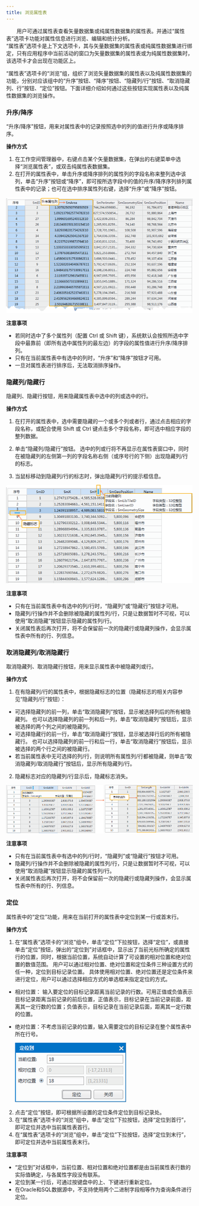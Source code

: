 ```yaml
---
title: 浏览属性表
---
```



　　用户可通过属性表查看矢量数据集或纯属性数据集的属性表。并通过“属性表”选项卡功能对属性信息进行浏览、编辑和统计分析。  
“属性表”选项卡是上下文选项卡，其与矢量数据集的属性表或纯属性数据集进行绑定，只有应用程序中当前活动的窗口为矢量数据集的属性表或为纯属性数据集时，该选项卡才会出现在功能区上。
  
“属性表”选项卡的“浏览”组，组织了浏览矢量数据集的属性表以及纯属性数据集的功能，分别对应该组中的“升序”按钮、“降序”按钮、“隐藏列/行”按钮、“取消隐藏列、行”按钮、“定位”按钮。下面详细介绍如何通过这些按钮实现属性表以及纯属性数据集的浏览操作。  
  
### 升序/降序  
  
“升序/降序”按钮，用来对属性表中的记录按照选中的列的值进行升序或降序排序。  
  
**操作方式**  
  
1. 在工作空间管理器中，右键点击某个矢量数据集，在弹出的右键菜单中选择“浏览属性表”，或双击纯属性表数据集。  
2. 在打开的属性表中，单击升序或降序排列的属性列的字段名称来整列选中该列，单击“升序”按钮或“降序”，即可按所选字段中的值的升序/降序序列排列属性表中的记录；也可在选中排序属性列右键，选择“升序”或“降序"按钮。  
  
 ![](img/sort.png)    

**注意事项**   
 
+  若同时选中了多个属性列（配置 Ctrl 或 Shift 键），系统默认会按照所选中字段中最靠前（即所有选中属性列的最左边）的字段的属性值进行升序/降序排列。  
+  只有在当前属性表中有选中的列时，“升序”和“降序”按钮才可用。   
+  一旦对属性表进行排序后，无法取消排序操作。  

### 隐藏列/隐藏行  
  
隐藏列、隐藏行按钮，用来隐藏属性表中选中的列或选中的行。 

  
**操作方式**  
  
1. 在打开的属性表中，选中需要隐藏的一个或多个列或者行，通过点击相应的字段名称，或配合使用 Shift 或 Ctrl 键点击多个字段名称，即可选中相应字段的整列数据。 
  
2. 单击“隐藏列/隐藏行”按钮。 选中的列或行将不再显示在属性表窗口中，同时在被隐藏列的左侧第一列的字段名称右侧（或序号行的下侧）出现隐藏列/行的标志。     
3. 当鼠标移动到隐藏列/行的标志时，弹出隐藏列/行的提示框信息。
  
 ![](img/Hide.png)    

**注意事项**   
 
+  只有在当前属性表中有选中的列/行时，“隐藏列”或“隐藏行”按钮才可用。  
+  隐藏列/行操作并不会删除被隐藏的属性列/行，只是让数据暂时不可视，可以使用“取消隐藏”按钮显示隐藏的属性列/行。   
+  关闭属性表后再次打开，将不会保留前一次的隐藏行或隐藏列操作，会显示属性表中所有的行、列信息。
   
### 取消隐藏列/取消隐藏行  
  
取消隐藏列、取消隐藏行按钮，用来显示属性表中被隐藏列或行。 

  
**操作方式**  
  
1. 在有隐藏列/行的属性表中，根据隐藏标志的位置（隐藏标志的相关内容参见“隐藏列/行”按钮）：   
  +  可选择隐藏列的前一列，单击“取消隐藏列”按钮，显示被选择列后的所有被隐藏列。 也可以选择隐藏列的前一列和后一列，单击“取消隐藏列”按钮后，显示被选择的两个列之间的被隐藏列。   
  +  可选择隐藏行的前一行，单击“取消隐藏行”按钮，显示被选择行后的所有被隐藏行。 也可以选择隐藏列的前一行和后一行，单击“取消隐藏行”按钮后，显示被选择的两个行之间的被隐藏行。   
  +  若当前属性表中无可选择的列/行，则说明所有属性列/行都被隐藏，则单击“取消隐藏列/取消隐藏行”按钮后，显示所有隐藏列/行。 
   
2. 隐藏标志对应的隐藏列/行显示后，隐藏标志消失。 
 

  
 ![](img/NoHide.png)    

**注意事项**   
 
+  只有在当前属性表中有选中的列/行时，“隐藏列”或“隐藏行”按钮才可用。  
+  隐藏列/行操作并不会删除被隐藏的属性列/行，只是让数据暂时不可视，可以使用“取消隐藏”按钮显示隐藏的属性列/行。   
+  关闭属性表后再次打开，将不会保留前一次的隐藏行或隐藏列操作，会显示属性表中所有的行、列信息。

### 定位 
  
属性表中的“定位”功能，用来在当前打开的属性表中定位到某一行或首末行。 


  
**操作方式**  
  
1. 在“属性表”选项卡的“浏览”组中，单击“定位”下拉按钮，选择“定位”，或直接单击“定位”按钮，弹出的“定位到”对话框中，显示出了当前光标所确定的属性行的位置，同时，根据当前位置，系统自动计算了可设置的相对位置和绝对位置的数值范围。 用户可以通过相对位置、绝对位置和定位条件三种设置方式的任一种，定位到目标记录位置。 具体使用相对位置、绝对位置还是定位条件来进行定位，用户可以通过选择相应方式的单选框来指定定位的方式。  
  + 相对位置： 输入要定位的目标记录距离当前记录的行数。可用正值或负值表示目标记录距离当前记录的前后位置，正值表示，目标记录在当前记录前面，距离其一定行数的位置；负值表示，目标记录在当前记录后面，距离其一定行数的位置。   
  + 绝对位置：不考虑当前记录的位置，输入需要定位的目标记录在整个属性表中所在行号。    
   
       ![](img/Location.png)   
    
2. 点击“定位”按钮，即可根据所设置的定位条件定位到目标记录处。   
3. 在“属性表”选项卡的“浏览”组中，单击“定位”下拉按钮，选择“定位到首行”，即可定位并选中当前属性表首行。   
4. 在“属性表”选项卡的“浏览”组中，单击“定位”下拉按钮，选择“定位到末行”，即可定位并选中当前属性表末行。 

**注意事项**   
 
+  “定位到”对话框中，当前位置、相对位置和绝对位置都是由当前属性表行数的实际值确定，与各属性字段没有联系。   
+  定位到某一行后，可通过按键盘中的上、下键进行重新定位。   
+  在Oracle和SQL数据源中，不支持使用两个二进制字段相等作为查询条件进行定位。 



